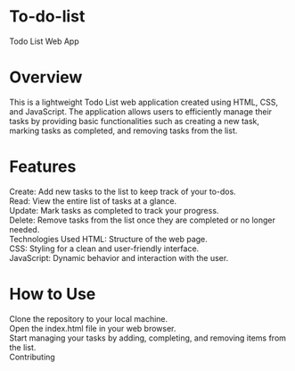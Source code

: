 # To-do-list
Todo List Web App

# Overview
This is a lightweight Todo List web application created using HTML, CSS, and JavaScript. The application allows users to efficiently manage their tasks by providing basic functionalities such as creating a new task, marking tasks as completed, and removing tasks from the list.

# Features
Create: Add new tasks to the list to keep track of your to-dos. </br>
Read: View the entire list of tasks at a glance. </br>
Update: Mark tasks as completed to track your progress. </br>
Delete: Remove tasks from the list once they are completed or no longer needed. </br>
Technologies Used
HTML: Structure of the web page. </br>
CSS: Styling for a clean and user-friendly interface. </br>
JavaScript: Dynamic behavior and interaction with the user. </br>

# How to Use
Clone the repository to your local machine.  </br>
Open the index.html file in your web browser. </br>
Start managing your tasks by adding, completing, and removing items from the list. </br>
Contributing </br>
